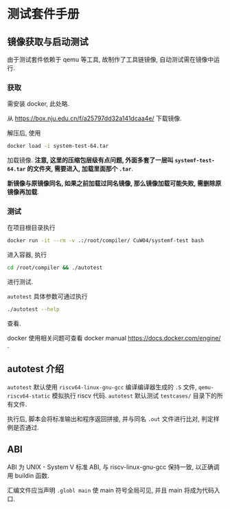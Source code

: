 # 测试套件手册

## 镜像获取与启动测试

由于测试套件依赖于 qemu 等工具, 故制作了工具链镜像, 自动测试需在镜像中运行.

### 获取

需安装 docker, 此处略.

从 https://box.nju.edu.cn/f/a25797dd32a141dcaa4e/ 下载镜像.

解压后, 使用

```sh
docker load -i system-test-64.tar
```

加载镜像. **注意, 这里的压缩包层级有点问题, 外面多套了一层叫 `systemf-test-64.tar` 的文件夹, 需要进入, 加载里面那个 `.tar`**.

**新镜像与原镜像同名, 如果之前加载过同名镜像, 那么镜像加载可能失败, 需删除原镜像再加载**.

### 测试

在项目根目录执行

```sh
docker run -it --rm -v .:/root/compiler/ CuWO4/systemf-test bash
```

进入容器, 执行

```sh
cd /root/compiler && ./autotest
```

进行测试.

`autotest` 具体参数可通过执行

```sh
./autotest --help
```

查看.

docker 使用相关问题可查看 docker manual https://docs.docker.com/engine/ .

## autotest 介绍

`autotest` 默认使用 `riscv64-linux-gnu-gcc` 编译编译器生成的 `.S` 文件, `qemu-riscv64-static` 模拟执行 riscv 代码. `autotest` 默认测试 `testcases/` 目录下的所有文件.

执行后, 脚本会将标准输出和程序返回拼接, 并与同名 `.out` 文件进行比对, 判定样例是否通过.

## ABI

ABI 为 UNIX - System V 标准 ABI, 与 riscv-linux-gnu-gcc 保持一致, 以正确调用 buildin 函数.

汇编文件应当声明 `.globl main` 使 main 符号全局可见, 并且 main 将成为代码入口.
